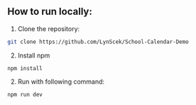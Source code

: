 ## How to run locally:

1. Clone the repository:
```bash
git clone https://github.com/LynScek/School-Calendar-Demo
```

2. Install npm

```
npm install
```

2. Run with following command:
```bash
npm run dev
```
